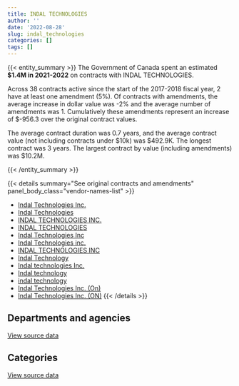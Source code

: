 ```yaml
---
title: INDAL TECHNOLOGIES
author: ''
date: '2022-08-28'
slug: indal_technologies
categories: []
tags: []
---
```


<script src="/rmarkdown-libs/htmlwidgets/htmlwidgets.js"></script>
<link href="/rmarkdown-libs/datatables-css/datatables-crosstalk.css" rel="stylesheet" />
<script src="/rmarkdown-libs/datatables-binding/datatables.js"></script>
<script src="/rmarkdown-libs/jquery/jquery-3.6.0.min.js"></script>
<link href="/rmarkdown-libs/dt-core-bootstrap/css/dataTables.bootstrap.min.css" rel="stylesheet" />
<link href="/rmarkdown-libs/dt-core-bootstrap/css/dataTables.bootstrap.extra.css" rel="stylesheet" />
<script src="/rmarkdown-libs/dt-core-bootstrap/js/jquery.dataTables.min.js"></script>
<script src="/rmarkdown-libs/dt-core-bootstrap/js/dataTables.bootstrap.min.js"></script>
<link href="/rmarkdown-libs/crosstalk/css/crosstalk.min.css" rel="stylesheet" />
<script src="/rmarkdown-libs/crosstalk/js/crosstalk.min.js"></script>
<script src="/rmarkdown-libs/htmlwidgets/htmlwidgets.js"></script>
<link href="/rmarkdown-libs/datatables-css/datatables-crosstalk.css" rel="stylesheet" />
<script src="/rmarkdown-libs/datatables-binding/datatables.js"></script>
<script src="/rmarkdown-libs/jquery/jquery-3.6.0.min.js"></script>
<link href="/rmarkdown-libs/dt-core-bootstrap/css/dataTables.bootstrap.min.css" rel="stylesheet" />
<link href="/rmarkdown-libs/dt-core-bootstrap/css/dataTables.bootstrap.extra.css" rel="stylesheet" />
<script src="/rmarkdown-libs/dt-core-bootstrap/js/jquery.dataTables.min.js"></script>
<script src="/rmarkdown-libs/dt-core-bootstrap/js/dataTables.bootstrap.min.js"></script>
<link href="/rmarkdown-libs/crosstalk/css/crosstalk.min.css" rel="stylesheet" />
<script src="/rmarkdown-libs/crosstalk/js/crosstalk.min.js"></script>

{{< entity_summary >}}
The Government of Canada spent an estimated **\$1.4M in 2021-2022** on contracts with INDAL TECHNOLOGIES.

Across 38 contracts active since the start of the 2017-2018 fiscal year, 2 have at least one amendment (5%). Of contracts with amendments, the average increase in dollar value was -2% and the average number of amendments was 1. Cumulatively these amendments represent an increase of \$-956.3 over the original contract values.

The average contract duration was 0.7 years, and the average contract value (not including contracts under \$10k) was \$492.9K. The longest contract was 3 years. The largest contract by value (including amendments) was \$10.2M.

{{< /entity_summary >}}

{{< details summary="See original contracts and amendments" panel_body_class="vendor-names-list" >}}
- [Indal Technologies Inc.](https://search.open.canada.ca/en/ct/?sort=contract_value_f%20desc&page=1&search_text=%22Indal%20Technologies%20Inc.%22)
- [Indal Technologies](https://search.open.canada.ca/en/ct/?sort=contract_value_f%20desc&page=1&search_text=%22Indal%20Technologies%22)
- [INDAL TECHNOLOGIES INC.](https://search.open.canada.ca/en/ct/?sort=contract_value_f%20desc&page=1&search_text=%22INDAL%20TECHNOLOGIES%20INC.%22)
- [INDAL TECHNOLOGIES](https://search.open.canada.ca/en/ct/?sort=contract_value_f%20desc&page=1&search_text=%22INDAL%20TECHNOLOGIES%22)
- [Indal Technologies Inc](https://search.open.canada.ca/en/ct/?sort=contract_value_f%20desc&page=1&search_text=%22Indal%20Technologies%20Inc%22)
- [Indal Technologies inc.](https://search.open.canada.ca/en/ct/?sort=contract_value_f%20desc&page=1&search_text=%22Indal%20Technologies%20inc.%22)
- [INDAL TECHNOLOGIES INC](https://search.open.canada.ca/en/ct/?sort=contract_value_f%20desc&page=1&search_text=%22INDAL%20TECHNOLOGIES%20INC%22)
- [Indal Technology](https://search.open.canada.ca/en/ct/?sort=contract_value_f%20desc&page=1&search_text=%22Indal%20Technology%22)
- [Indal technologies Inc.](https://search.open.canada.ca/en/ct/?sort=contract_value_f%20desc&page=1&search_text=%22Indal%20technologies%20Inc.%22)
- [Indal technology](https://search.open.canada.ca/en/ct/?sort=contract_value_f%20desc&page=1&search_text=%22Indal%20technology%22)
- [indal technology](https://search.open.canada.ca/en/ct/?sort=contract_value_f%20desc&page=1&search_text=%22indal%20technology%22)
- [Indal Technologies Inc. (On)](https://search.open.canada.ca/en/ct/?sort=contract_value_f%20desc&page=1&search_text=%22Indal%20Technologies%20Inc.%20%28On%29%22)
- [Indal Technologies Inc. (ON)](https://search.open.canada.ca/en/ct/?sort=contract_value_f%20desc&page=1&search_text=%22Indal%20Technologies%20Inc.%20%28ON%29%22)
{{< /details >}}

## Departments and agencies

<div id="htmlwidget-1" style="width:100%;height:auto;" class="datatables html-widget"></div>
<script type="application/json" data-for="htmlwidget-1">{"x":{"style":"bootstrap","filter":"none","vertical":false,"data":[["<a href=\"/departments/dfo-mpo/\">Fisheries and Oceans Canada<\/a>","<a href=\"/departments/dnd-mdn/\">National Defence<\/a>"],[null,114081.4],[131297.68,899959.9],[321635.27,1622941.54],[null,1392653.09]],"container":"<table class=\"table table-striped table-hover row-border order-column display\">\n  <thead>\n    <tr>\n      <th>Department<\/th>\n      <th>2018-2019<\/th>\n      <th>2019-2020<\/th>\n      <th>2020-2021<\/th>\n      <th>2021-2022<\/th>\n    <\/tr>\n  <\/thead>\n<\/table>","options":{"order":[[4,"desc"]],"pageLength":10,"autoWidth":true,"columnDefs":[{"targets":1,"render":"function(data, type, row, meta) {\n    return type !== 'display' ? data : DTWidget.formatCurrency(data, \"$\", 2, 3, \",\", \".\", true, null);\n  }"},{"targets":2,"render":"function(data, type, row, meta) {\n    return type !== 'display' ? data : DTWidget.formatCurrency(data, \"$\", 2, 3, \",\", \".\", true, null);\n  }"},{"targets":3,"render":"function(data, type, row, meta) {\n    return type !== 'display' ? data : DTWidget.formatCurrency(data, \"$\", 2, 3, \",\", \".\", true, null);\n  }"},{"targets":4,"render":"function(data, type, row, meta) {\n    return type !== 'display' ? data : DTWidget.formatCurrency(data, \"$\", 2, 3, \",\", \".\", true, null);\n  }"},{"width":"16%","targets":[1,2,3,4]},{"className":"dt-right","targets":[1,2,3,4]}],"orderClasses":false}},"evals":["options.columnDefs.0.render","options.columnDefs.1.render","options.columnDefs.2.render","options.columnDefs.3.render"],"jsHooks":[]}</script>
<p class="text-right">
<a href="https://github.com/GoC-Spending/contracts-data/tree/main/data/out/vendors/indal_technologies/summary_by_fiscal_year_by_department.csv" class="source-data-link btn btn-link">View source data</a>
</p>

## Categories

<div id="htmlwidget-2" style="width:100%;height:auto;" class="datatables html-widget"></div>
<script type="application/json" data-for="htmlwidget-2">{"x":{"style":"bootstrap","filter":"none","vertical":false,"data":[["<a href=\"/categories/defence/\">Defence<\/a>","<a href=\"/categories/transportation_and_logistics/\">Transportation and logistics<\/a>","<a href=\"/categories/industrial_products_and_services/\">Industrial products and services<\/a>"],[null,null,114081.4],[118033.33,131297.68,781926.57],[80621.9,321635.27,1542319.64],[null,null,1392653.09]],"container":"<table class=\"table table-striped table-hover row-border order-column display\">\n  <thead>\n    <tr>\n      <th>Category<\/th>\n      <th>2018-2019<\/th>\n      <th>2019-2020<\/th>\n      <th>2020-2021<\/th>\n      <th>2021-2022<\/th>\n    <\/tr>\n  <\/thead>\n<\/table>","options":{"order":[[4,"desc"]],"dom":"t","pageLength":30,"autoWidth":true,"columnDefs":[{"targets":1,"render":"function(data, type, row, meta) {\n    return type !== 'display' ? data : DTWidget.formatCurrency(data, \"$\", 2, 3, \",\", \".\", true, null);\n  }"},{"targets":2,"render":"function(data, type, row, meta) {\n    return type !== 'display' ? data : DTWidget.formatCurrency(data, \"$\", 2, 3, \",\", \".\", true, null);\n  }"},{"targets":3,"render":"function(data, type, row, meta) {\n    return type !== 'display' ? data : DTWidget.formatCurrency(data, \"$\", 2, 3, \",\", \".\", true, null);\n  }"},{"targets":4,"render":"function(data, type, row, meta) {\n    return type !== 'display' ? data : DTWidget.formatCurrency(data, \"$\", 2, 3, \",\", \".\", true, null);\n  }"},{"width":"16%","targets":[1,2,3,4]},{"className":"dt-right","targets":[1,2,3,4]}],"orderClasses":false,"lengthMenu":[10,25,30,50,100]}},"evals":["options.columnDefs.0.render","options.columnDefs.1.render","options.columnDefs.2.render","options.columnDefs.3.render"],"jsHooks":[]}</script>
<p class="text-right">
<a href="https://github.com/GoC-Spending/contracts-data/tree/main/data/out/vendors/indal_technologies/summary_by_fiscal_year_by_category.csv" class="source-data-link btn btn-link">View source data</a>
</p>
